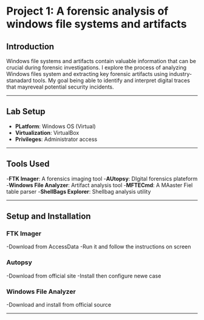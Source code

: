 # Project 1: A forensic analysis of windows file systems and artifacts

## Introduction
Windows file systems and artifacts contain valuable information that can be crucial during forensic investigations. I explore the process of analyzing Windows files system and extracting key forensic artifacts using industry-stanadard tools. My goal being able to identify and interpret digital traces that mayreveal potential security incidents.

---

## Lab Setup

- **PLatform**: Windows OS (Virtual)
- **Virtualization**: VirtualBox
- **Privileges**: Administrator access 

---

## Tools Used

-**FTK Imager**: A forensics imaging tool
-**AUtopsy**: DIgital forensics plateform
-**Windows File Analyzer**: Artifact analysis tool
-**MFTECmd**: A MAaster Fiel table parser
-**ShellBags Explorer**: Shellbag analysis utility

---
## Setup and Installation

### FTK Imager
-Download from AccessData
-Run it and follow the instructions on screen

### Autopsy
-Download from official site
-Install then configure newe case

### Windows File Analyzer
-Download and install from official source

---

